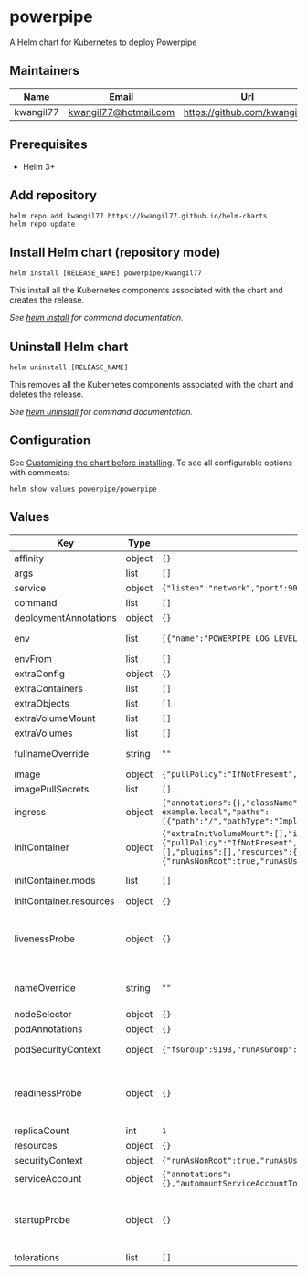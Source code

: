 # powerpipe

A Helm chart for Kubernetes to deploy Powerpipe

## Maintainers

| Name | Email | Url |
| ---- | ------ | --- |
| kwangil77 | <kwangil77@hotmail.com> | <https://github.com/kwangil77> |

## Prerequisites

* Helm 3+

## Add repository

```console
helm repo add kwangil77 https://kwangil77.github.io/helm-charts
helm repo update
```

## Install Helm chart (repository mode)

```console
helm install [RELEASE_NAME] powerpipe/kwangil77
```

This install all the Kubernetes components associated with the chart and creates the release.

_See [helm install](https://helm.sh/docs/helm/helm_install/) for command documentation._

## Uninstall Helm chart

```console
helm uninstall [RELEASE_NAME]
```

This removes all the Kubernetes components associated with the chart and deletes the release.

_See [helm uninstall](https://helm.sh/docs/helm/helm_uninstall/) for command documentation._

## Configuration

See [Customizing the chart before installing](https://helm.sh/docs/intro/using_helm/#customizing-the-chart-before-installing). To see all configurable options with comments:

```console
helm show values powerpipe/powerpipe
```

## Values

| Key | Type | Default | Description |
|-----|------|---------|-------------|
| affinity | object | `{}` | Affinity for pod assignment |
| args | list | `[]` | Arguments for Pod |
| service | object | `{"listen":"network","port":9033,"annotations":{},"type":"ClusterIP"}` | Configure service for powerpipe |
| command | list | `[]` | Command for Pod |
| deploymentAnnotations | object | `{}` | Deployment annotations |
| env | list | `[{"name":"POWERPIPE_LOG_LEVEL","value":"TRACE"}]` | Environment variables to configure application |
| envFrom | list | `[]` | Variables from file |
| extraConfig | object | `{}` | Extra configuration for powerpipe |
| extraContainers | list | `[]` | Extra containers to add to the pod |
| extraObjects | list | `[]` | Extra Kubernetes manifests to deploy |
| extraVolumeMount | list | `[]` | Mount extra volumes |
| extraVolumes | list | `[]` | Reference volumes |
| fullnameOverride | string | `""` | String to fully override powerpipe.fullname template |
| image | object | `{"pullPolicy":"IfNotPresent","repository":"turbot/powerpipe","tag":""}` | Image registry |
| imagePullSecrets | list | `[]` | Registry secret names as an array |
| ingress | object | `{"annotations":{},"className":"","enabled":false,"hosts":[{"host":"chart-example.local","paths":[{"path":"/","pathType":"ImplementationSpecific"}]}],"tls":[]}` | Ingress configuration to expose app |
| initContainer | object | `{"extraInitVolumeMount":[],"image":{"pullPolicy":"IfNotPresent","repository":"turbot/powerpipe","tag":""},"mods":[],"plugins":[],"resources":{},"securityContext":{"runAsNonRoot":true,"runAsUser":9193}}` | Configure initContainers |
| initContainer.mods | list | `[]` | Configure powerpipe mods Ref: https://hub.powerpipe.io/mods |
| initContainer.resources | object | `{}` | The resources limits and requested |
| livenessProbe | object | `{}` | Configure liveness Ref: https://kubernetes.io/docs/tasks/configure-pod-container/configure-liveness-readiness-startup-probes/#define-startup-probes |
| nameOverride | string | `""` | String to partially override powerpipe.fullname template (will maintain the release name) |
| nodeSelector | object | `{}` | Node labels for pod assignment |
| podAnnotations | object | `{}` | Pod annotations |
| podSecurityContext | object | `{"fsGroup":9193,"runAsGroup":65534,"runAsUser":9193}` | Privilege and access control settings for a Pod or Container |
| readinessProbe | object | `{}` | Configure readinessProbe Ref: https://kubernetes.io/docs/tasks/configure-pod-container/configure-liveness-readiness-startup-probes/#define-startup-probes |
| replicaCount | int | `1` | Number of replicas |
| resources | object | `{}` | The resources limits and requested |
| securityContext | object | `{"runAsNonRoot":true,"runAsUser":9193}` | Privilege and access control settings |
| serviceAccount | object | `{"annotations":{},"automountServiceAccountToken":false,"create":true,"name":""}` | Enable creation of ServiceAccount |
| startupProbe | object | `{}` | Configure startupProbe Ref: https://kubernetes.io/docs/tasks/configure-pod-container/configure-liveness-readiness-startup-probes/#define-startup-probes |
| tolerations | list | `[]` | Tolerations for pod assignment |
